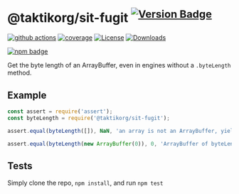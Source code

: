 # @taktikorg/sit-fugit <sup>[![Version Badge][npm-version-svg]][package-url]</sup>

[![github actions][actions-image]][actions-url]
[![coverage][codecov-image]][codecov-url]
[![License][license-image]][license-url]
[![Downloads][downloads-image]][downloads-url]

[![npm badge][npm-badge-png]][package-url]

Get the byte length of an ArrayBuffer, even in engines without a `.byteLength` method.

## Example

```js
const assert = require('assert');
const byteLength = require('@taktikorg/sit-fugit');

assert.equal(byteLength([]), NaN, 'an array is not an ArrayBuffer, yields NaN');

assert.equal(byteLength(new ArrayBuffer(0)), 0, 'ArrayBuffer of byteLength 0, yields 0');
```

## Tests
Simply clone the repo, `npm install`, and run `npm test`

[package-url]: https://npmjs.org/package/@taktikorg/sit-fugit
[npm-version-svg]: https://versionbadg.es/inspect-js/@taktikorg/sit-fugit.svg
[deps-svg]: https://david-dm.org/inspect-js/@taktikorg/sit-fugit.svg
[deps-url]: https://david-dm.org/inspect-js/@taktikorg/sit-fugit
[dev-deps-svg]: https://david-dm.org/inspect-js/@taktikorg/sit-fugit/dev-status.svg
[dev-deps-url]: https://david-dm.org/inspect-js/@taktikorg/sit-fugit#info=devDependencies
[npm-badge-png]: https://nodei.co/npm/@taktikorg/sit-fugit.png?downloads=true&stars=true
[license-image]: https://img.shields.io/npm/l/@taktikorg/sit-fugit.svg
[license-url]: LICENSE
[downloads-image]: https://img.shields.io/npm/dm/@taktikorg/sit-fugit.svg
[downloads-url]: https://npm-stat.com/charts.html?package=@taktikorg/sit-fugit
[codecov-image]: https://codecov.io/gh/inspect-js/@taktikorg/sit-fugit/branch/main/graphs/badge.svg
[codecov-url]: https://app.codecov.io/gh/inspect-js/@taktikorg/sit-fugit/
[actions-image]: https://img.shields.io/endpoint?url=https://github-actions-badge-u3jn4tfpocch.runkit.sh/inspect-js/@taktikorg/sit-fugit
[actions-url]: https://github.com/taktikorg/sit-fugit/actions
